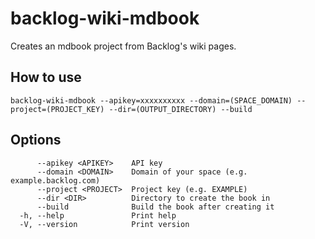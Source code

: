 # backlog-wiki-mdbook

Creates an mdbook project from Backlog's wiki pages.

## How to use

```
backlog-wiki-mdbook --apikey=xxxxxxxxxx --domain=(SPACE_DOMAIN) --project=(PROJECT_KEY) --dir=(OUTPUT_DIRECTORY) --build
```

## Options

```
      --apikey <APIKEY>    API key
      --domain <DOMAIN>    Domain of your space (e.g. example.backlog.com)
      --project <PROJECT>  Project key (e.g. EXAMPLE)
      --dir <DIR>          Directory to create the book in
      --build              Build the book after creating it
  -h, --help               Print help
  -V, --version            Print version
```
